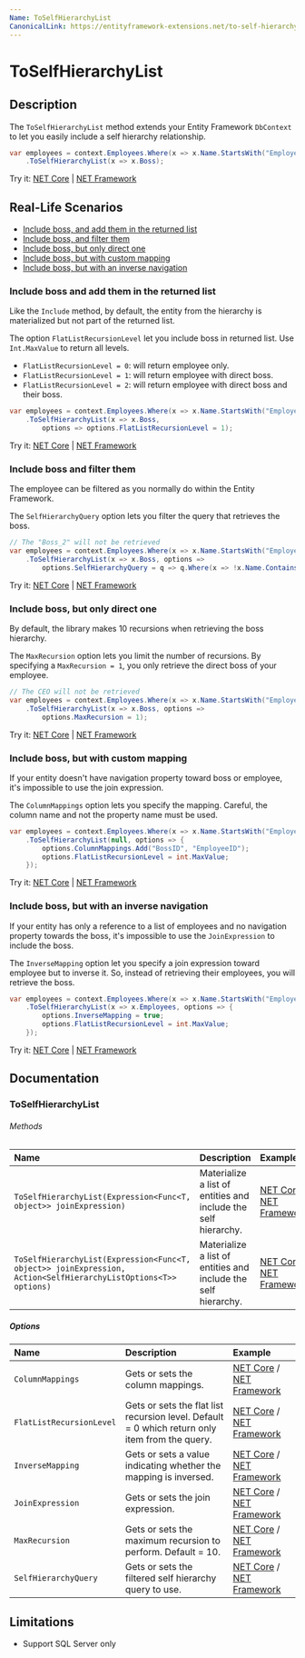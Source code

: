 ```yaml
---
Name: ToSelfHierarchyList
CanonicalLink: https://entityframework-extensions.net/to-self-hierarchy-list
---
```


# ToSelfHierarchyList

## Description

The `ToSelfHierarchyList` method extends your Entity Framework `DbContext` to let you easily include a self hierarchy relationship.

```csharp
var employees = context.Employees.Where(x => x.Name.StartsWith("Employee_"))
    .ToSelfHierarchyList(x => x.Boss);
```
Try it: [NET Core](https://dotnetfiddle.net/aqSHME) | [NET Framework](https://dotnetfiddle.net/RPc9ag)

## Real-Life Scenarios

- [Include boss, and add them in the returned list](#include-boss-and-add-them-in-the-returned-list)
- [Include boss, and filter them](#include-boss-and-filter-them)
- [Include boss, but only direct one](#include-boss-but-only-direct-one)
- [Include boss, but with custom mapping](#include-boss-but-with-custom-mapping)
- [Include boss, but with an inverse navigation](#include-boss-but-with-an-inverse-navigation)

### Include boss and add them in the returned list
Like the `Include` method, by default, the entity from the hierarchy is materialized but not part of the returned list.

The option `FlatListRecursionLevel` let you include boss in returned list. Use `Int.MaxValue` to return all levels.
- `FlatListRecursionLevel = 0`: will return employee only.
- `FlatListRecursionLevel = 1`: will return employee with direct boss.
- `FlatListRecursionLevel = 2`: will return employee with direct boss and their boss.

```csharp
var employees = context.Employees.Where(x => x.Name.StartsWith("Employee_"))
    .ToSelfHierarchyList(x => x.Boss, 
        options => options.FlatListRecursionLevel = 1);
```
Try it: [NET Core](https://dotnetfiddle.net/bG7B71) | [NET Framework](https://dotnetfiddle.net/IDXEKV)

### Include boss and filter them
The employee can be filtered as you normally do within the Entity Framework. 

The `SelfHierarchyQuery` option lets you filter the query that retrieves the boss.

```csharp
// The "Boss_2" will not be retrieved
var employees = context.Employees.Where(x => x.Name.StartsWith("Employee_"))
    .ToSelfHierarchyList(x => x.Boss, options => 
        options.SelfHierarchyQuery = q => q.Where(x => !x.Name.Contains("2")));
```
Try it: [NET Core](https://dotnetfiddle.net/uuXxuR) | [NET Framework](https://dotnetfiddle.net/Sl92lm)

### Include boss, but only direct one
By default, the library makes 10 recursions when retrieving the boss hierarchy.

The `MaxRecursion` option lets you limit the number of recursions. By specifying a `MaxRecursion = 1`, you only retrieve the direct boss of your employee.

```csharp
// The CEO will not be retrieved
var employees = context.Employees.Where(x => x.Name.StartsWith("Employee_"))
    .ToSelfHierarchyList(x => x.Boss, options => 
        options.MaxRecursion = 1);
```
Try it: [NET Core](https://dotnetfiddle.net/8fnlLh) | [NET Framework](https://dotnetfiddle.net/PwnmRp)

### Include boss, but with custom mapping
If your entity doesn't have navigation property toward boss or employee, it's impossible to use the join expression.

The `ColumnMappings` option lets you specify the mapping. Careful, the column name and not the property name must be used.

```csharp
var employees = context.Employees.Where(x => x.Name.StartsWith("Employee_"))
    .ToSelfHierarchyList(null, options => {
        options.ColumnMappings.Add("BossID", "EmployeeID");
        options.FlatListRecursionLevel = int.MaxValue;
    });
```
Try it: [NET Core](https://dotnetfiddle.net/GscK5d) | [NET Framework](https://dotnetfiddle.net/CMWRpU)

### Include boss, but with an inverse navigation
If your entity has only a reference to a list of employees and no navigation property towards the boss, it's impossible to use the `JoinExpression` to include the boss.

The `InverseMapping` option let you specify a join expression toward employee but to inverse it. So, instead of retrieving their employees, you will retrieve the boss.

```csharp
var employees = context.Employees.Where(x => x.Name.StartsWith("Employee_"))
    .ToSelfHierarchyList(x => x.Employees, options => {
        options.InverseMapping = true;
        options.FlatListRecursionLevel = int.MaxValue;
    });
```
Try it: [NET Core](https://dotnetfiddle.net/5gEGTo) | [NET Framework](https://dotnetfiddle.net/HmRBgB)

## Documentation

### ToSelfHierarchyList

###### Methods

| Name | Description | Example |
| :--- | :---------- | :------ |
| `ToSelfHierarchyList(Expression<Func<T, object>> joinExpression)` | Materialize a list of entities and include the self hierarchy. | [NET Core](https://dotnetfiddle.net/zc5Oan) / [NET Framework](https://dotnetfiddle.net/woE71l) |
| `ToSelfHierarchyList(Expression<Func<T, object>> joinExpression, Action<SelfHierarchyListOptions<T>> options)` | Materialize a list of entities and include the self hierarchy. | [NET Core](https://dotnetfiddle.net/3sVosQ) / [NET Framework](https://dotnetfiddle.net/sThJ7K) |


##### Options
| Name | Description | Example |
| :--- | :---------- | :------ |
| `ColumnMappings` | Gets or sets the column mappings. | [NET Core](https://dotnetfiddle.net/iLnDRJ) / [NET Framework](https://dotnetfiddle.net/eQCHEe) |
| `FlatListRecursionLevel` | Gets or sets the flat list recursion level. Default = 0 which return only item from the query. | [NET Core](https://dotnetfiddle.net/0Azi58) / [NET Framework](https://dotnetfiddle.net/052avY) |
| `InverseMapping` | Gets or sets a value indicating whether the mapping is inversed. | [NET Core](https://dotnetfiddle.net/1ro9yj) / [NET Framework](https://dotnetfiddle.net/zte9Uw) |
| `JoinExpression` | Gets or sets the join expression. | [NET Core](https://dotnetfiddle.net/nwZuaG) / [NET Framework](https://dotnetfiddle.net/HE8Nzz) |
| `MaxRecursion` | Gets or sets the maximum recursion to perform. Default = 10. | [NET Core](https://dotnetfiddle.net/qcxXvb) / [NET Framework](https://dotnetfiddle.net/YA2C3g) |
| `SelfHierarchyQuery` | Gets or sets the filtered self hierarchy query to use. | [NET Core](https://dotnetfiddle.net/1YLSuc) / [NET Framework](https://dotnetfiddle.net/ddz55Q) |

## Limitations

- Support SQL Server only
